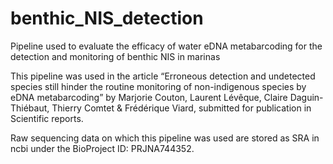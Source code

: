# benthic_NIS_detection
Pipeline used to evaluate the efficacy of water eDNA metabarcoding for the detection and monitoring of benthic NIS in marinas

This pipeline was used in the article “Erroneous detection and undetected species still hinder the routine monitoring of non-indigenous species by eDNA metabarcoding” by Marjorie Couton, Laurent Lévêque, Claire Daguin-Thiébaut, Thierry Comtet & Frédérique Viard, submitted for publication in Scientific reports.

Raw sequencing data on which this pipeline was used are stored as SRA in ncbi under the BioProject ID: PRJNA744352.
